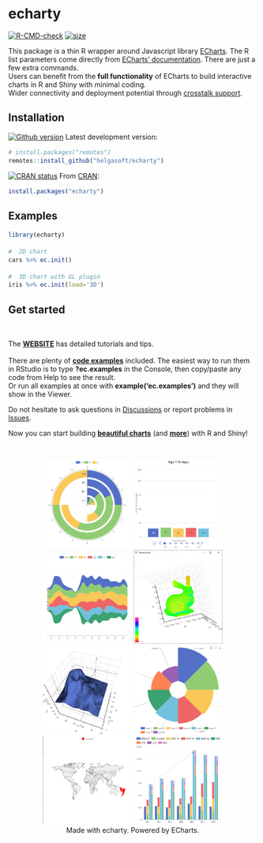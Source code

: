 
<!-- README.md is generated from README.Rmd. Please edit that file -->

# echarty

<!-- badges: start -->


[![R-CMD-check](https://github.com/helgasoft/echarty/actions/workflows/R-CMD-check.yaml/badge.svg)](https://github.com/helgasoft/echarty/actions/workflows/R-CMD-check.yaml)
[![size](https://img.shields.io/github/languages/code-size/helgasoft/echarty)](https://github.com/helgasoft/echarty/releases/)
<!--
[![CRAN
downloads](https://cranlogs.r-pkg.org/badges/last-day/echarty)](https://cranlogs.r-pkg.org/badges/last-day/echarty)   -->
<!-- badges: end -->

This package is a thin R wrapper around Javascript library
[ECharts](https://echarts.apache.org/en/index.html). The R list
parameters come directly from [ECharts’
documentation](https://echarts.apache.org/en/option.html). There are
just a few extra commands.  
Users can benefit from the **full functionality** of ECharts to build
interactive charts in R and Shiny with minimal coding.  
Wider connectivity and deployment potential through [crosstalk
support](https://helgasoft.github.io/echarty/xtalk.html).

## Installation

[![Github version](https://img.shields.io/github/v/release/helgasoft/echarty?label=github)](https://github.com/helgasoft/echarty/releases) 
Latest development version:

``` r
# install.packages("remotes")
remotes::install_github("helgasoft/echarty")
```

[![CRAN
status](https://www.r-pkg.org/badges/version/echarty)](https://cran.r-project.org/package=echarty) 
From [CRAN](https://CRAN.R-project.org):

``` r
install.packages("echarty")
```

## Examples

``` r
library(echarty)

#  2D chart
cars %>% ec.init()

#  3D chart with GL plugin
iris %>% ec.init(load='3D')
```

## Get started

<br />

The [**WEBSITE**](https://helgasoft.github.io/echarty) has detailed
tutorials and tips.  
<br /> There are plenty of [**code
examples**](https://github.com/helgasoft/echarty/blob/main/R/examples.R)
included. The easiest way to run them in RStudio is to type
**?ec.examples** in the Console, then copy/paste any code from Help to
see the result.  
Or run all examples at once with **example(‘ec.examples’)** and they
will show in the Viewer.

Do not hesitate to ask questions in
[Discussions](https://github.com/helgasoft/echarty/discussions) or
report problems in
[Issues](https://github.com/helgasoft/echarty/issues).

Now you can start building [**beautiful
charts**](https://echarts.apache.org/examples/en/index.html) (and
[**more**](https://www.makeapie.com)) with R and Shiny!

 <br />
<p align="center">
<img src="man/figs/ssPolarStack.png" alt="Polar Stack" width="180"/>
<img src="man/figs/ssBars.gif" width="180"/>
<img src="man/figs/ssThemeRiver.png" width="180"/>
<img src="man/figs/ssBunny.gif" width="180"/> <br />
<img src="man/figs/ssVolcano.png" width="180"/>
<img src="man/figs/ssRose.png" width="180"/>
<img src="man/figs/ssGeomap.png" width="180"/>
<img src="man/figs/ssStackBar.png" width="180"/> <br />Made with
echarty. Powered by ECharts.
</p>
